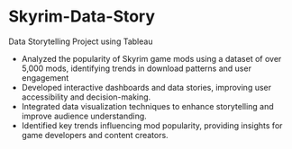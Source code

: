 # Skyrim-Data-Story
Data Storytelling Project using Tableau
* Analyzed the popularity of Skyrim game mods using a dataset of over 5,000 mods, identifying trends in download
patterns and user engagement
* Developed interactive dashboards and data stories, improving user accessibility and decision-making.
* Integrated data visualization techniques to enhance storytelling and improve audience understanding.
* Identified key trends influencing mod popularity, providing insights for game developers and content creators.
